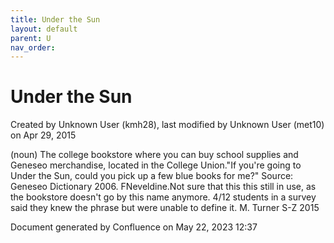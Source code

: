 ```yaml
---
title: Under the Sun
layout: default
parent: U
nav_order:
---
```


# Under the Sun

Created by  Unknown User (kmh28), last modified by  Unknown User (met10) on Apr 29, 2015

(noun) The college bookstore where you can buy school supplies and Geneseo merchandise, located in the College Union.&quot;If you're going to Under the Sun, could you pick up a few blue books for me?&quot; Source: Geneseo Dictionary 2006. FNeveldine.Not sure that this this still in use, as the bookstore doesn't go by this name anymore. 4/12 students in a survey said they knew the phrase but were unable to define it. M. Turner S-Z 2015

Document generated by Confluence on May 22, 2023 12:37


